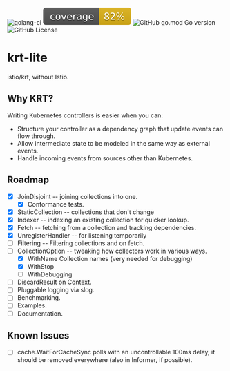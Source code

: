 ![golang-ci](https://github.com/kalexmills/krt-lite/actions/workflows/golang-ci.yml/badge.svg?branch=main)
![coverage](https://raw.githubusercontent.com/kalexmills/krt-lite/badges/.badges/main/coverage.svg)
![GitHub go.mod Go version](https://img.shields.io/github/go-mod/go-version/kalexmills/krt-lite)
![GitHub License](https://img.shields.io/github/license/kalexmills/krt-lite)

# krt-lite

istio/krt, without Istio.

## Why KRT?

Writing Kubernetes controllers is easier when you can:
- Structure your controller as a dependency graph that update events can flow through.
- Allow intermediate state to be modeled in the same way as external events.
- Handle incoming events from sources other than Kubernetes.

## Roadmap
- [X] JoinDisjoint -- joining collections into one.
  - [X] Conformance tests.
- [X] StaticCollection -- collections that don't change
- [X] Indexer -- indexing an existing collection for quicker lookup.
- [X] Fetch -- fetching from a collection and tracking dependencies.
- [X] UnregisterHandler -- for listening temporarily
- [ ] Filtering -- Filtering collections and on fetch.
- [ ] CollectionOption -- tweaking how collectors work in various ways.
  - [X] WithName Collection names (very needed for debugging)
  - [X] WithStop
  - [ ] WithDebugging
- [ ] DiscardResult on Context.
- [ ] Pluggable logging via slog.
- [ ] Benchmarking.
- [ ] Examples.
- [ ] Documentation.

## Known Issues
- [ ] cache.WaitForCacheSync polls with an uncontrollable 100ms delay, it should be removed everywhere (also in Informer, if possible).
